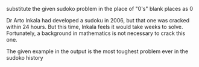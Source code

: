

substitute the given sudoko problem in the place of "0's" blank places as 0

Dr Arto Inkala
had developed a sudoku in 2006, but that one was cracked within 24 hours. But this time, Inkala feels it would take
weeks to solve. Fortunately, a background in mathematics is not necessary to crack this one.

The given example in the output is the most toughest problem ever in the sudoko history
